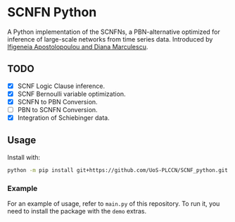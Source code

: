 # SCNFN Python
A Python implementation of the SCNFNs, a PBN-alternative optimized for inference of large-scale networks from time series data. Introduced by [Ifigeneia Apostolopoulou and Diana Marculescu](https://ieeexplore.ieee.org/abstract/document/8606450).

## TODO
- [x] SCNF Logic Clause inference.
- [x] SCNF Bernoulli variable optimization.
- [x] SCNFN to PBN Conversion.
- [ ] PBN to SCNFN Conversion.
- [x] Integration of Schiebinger data.

## Usage
Install with:
```sh
python -m pip install git+https://github.com/UoS-PLCCN/SCNF_python.git
```

### Example
For an example of usage, refer to `main.py` of this repository. To run it, you need to install the package with the `demo` extras.
